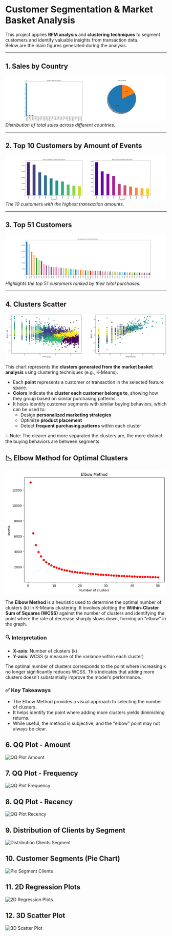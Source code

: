 # Customer Segmentation & Market Basket Analysis

This project applies **RFM analysis** and **clustering techniques** to segment customers and identify valuable insights from transaction data.  
Below are the main figures generated during the analysis.

---

## 1. Sales by Country
![Sales by Country](https://raw.githubusercontent.com/LuisBuruato/Market-Basket-Analysis-/main/graficos/sales_by_country.png)  
*Distribution of total sales across different countries.*

---

## 2. Top 10 Customers by Amount of Events
![Top 10 Customers](https://raw.githubusercontent.com/LuisBuruato/Market-Basket-Analysis-/main/graficos/top10_customers_amount_events.png)  
*The 10 customers with the highest transaction amounts.*

---

## 3. Top 51 Customers
![Top 51 Customers](https://raw.githubusercontent.com/LuisBuruato/Market-Basket-Analysis-/main/graficos/top51_customers.png)  
*Highlights the top 51 customers ranked by their total purchases.*

---

## 4. Clusters Scatter
![Clusters Scatter](https://raw.githubusercontent.com/LuisBuruato/Market-Basket-Analysis-/main/graficos_kmeans/clusters_scatter.png)

This chart represents the **clusters generated from the market basket analysis** using clustering techniques (e.g., K-Means).

- Each **point** represents a customer or transaction in the selected feature space.  
- **Colors** indicate the **cluster each customer belongs to**, showing how they group based on similar purchasing patterns.  
- It helps identify customer segments with similar buying behaviors, which can be used to:  
  - Design **personalized marketing strategies**  
  - Optimize **product placement**  
  - Detect **frequent purchasing patterns** within each cluster  

💡 Note: The clearer and more separated the clusters are, the more distinct the buying behaviors are between segments.

## 📉 Elbow Method for Optimal Clusters

![Elbow Method](https://raw.githubusercontent.com/LuisBuruato/Market-Basket-Analysis-/main/graficos_kmeans/elbow_method.png)

The **Elbow Method** is a heuristic used to determine the optimal number of clusters (k) in K-Means clustering. It involves plotting the **Within-Cluster Sum of Squares (WCSS)** against the number of clusters and identifying the point where the rate of decrease sharply slows down, forming an "elbow" in the graph.

### 🔍 Interpretation

- **X-axis**: Number of clusters (k)  
- **Y-axis**: WCSS (a measure of the variance within each cluster)  

The optimal number of clusters corresponds to the point where increasing k no longer significantly reduces WCSS. This indicates that adding more clusters doesn't substantially improve the model's performance.

### ✅ Key Takeaways

- The Elbow Method provides a visual approach to selecting the number of clusters.  
- It helps identify the point where adding more clusters yields diminishing returns.  
- While useful, the method is subjective, and the "elbow" point may not always be clear.

## 6. QQ Plot - Amount
![QQ Plot Amount](https://raw.githubusercontent.com/LuisBuruato/Market-Basket-Analysis-/main/graficos/QQ_plot_Amount.png)

## 7. QQ Plot - Frequency
![QQ Plot Frequency](https://raw.githubusercontent.com/LuisBuruato/Market-Basket-Analysis-/main/graficos/QQ_plot_Frequency.png)

## 8. QQ Plot - Recency
![QQ Plot Recency](https://raw.githubusercontent.com/LuisBuruato/Market-Basket-Analysis-/main/graficos/QQ_plot_Recency.png)

## 9. Distribution of Clients by Segment
![Distribution Clients Segment](https://raw.githubusercontent.com/LuisBuruato/Market-Basket-Analysis-/main/graficos/distribution_clients_segment.png)

## 10. Customer Segments (Pie Chart)
![Pie Segment Clients](https://raw.githubusercontent.com/LuisBuruato/Market-Basket-Analysis-/main/graficos/pie_segment_clients.png)

## 11. 2D Regression Plots
![2D Regression Plots](https://raw.githubusercontent.com/LuisBuruato/Market-Basket-Analysis-/main/graficos/regplots_2D.png)

## 12. 3D Scatter Plot
![3D Scatter Plot](https://raw.githubusercontent.com/LuisBuruato/Market-Basket-Analysis-/main/graficos/scatter3D.png)


